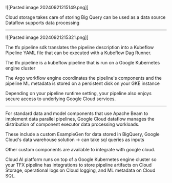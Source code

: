 
![[Pasted image 20240921215149.png]]

Cloud storage takes care of storing
Big Query can be used as a data source
Dataflow supports data processing

---

![[Pasted image 20240921215321.png]]

The tfx pipeline sdk translates the pipeline description into a Kubeflow Pipeline YAML file that can be executed with a Kubeflow Dag Runner.

The tfx pipeline is a kubeflow pipeline that is run on a Google Kubernetes engine cluster

The Argo workflow engine coordinates the pipeline's components and the pipeline ML metadata is stored on a persistent disk on your GKE instance
  
Depending on your pipeline runtime setting, your pipeline also enjoys secure access to underlying Google Cloud services.

---

For standard data and model components that use Apache Beam to implement data parallel pipelines, Google Cloud dataflow manages the distribution of component executor data processing workloads.

These include a custom ExampleGen for data stored in BigQuery, Google Cloud's data warehouse solution -> can take sql queries as inputs

Other custom components are available to integrate with google cloud.

Cloud AI platform runs on top of a Google Kubernetes engine cluster so your TFX pipeline has integrations to store pipeline artifacts on Cloud Storage, operational logs on Cloud logging, and ML metadata on Cloud SQL.